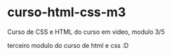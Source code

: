 # curso-html-css-m3
 Curso de CSS e HTML do curso em video, modulo 3/5

terceiro modulo do curso de html e css :D